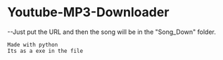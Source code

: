 # Youtube-MP3-Downloader

--Just put the URL and then the song will be in the "Song_Down" folder.


	Made with python
	Its as a exe in the file
